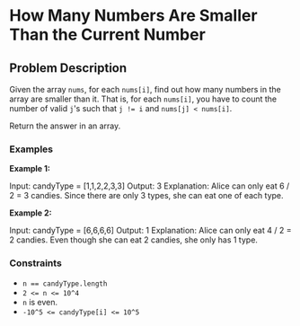 # How Many Numbers Are Smaller Than the Current Number

## Problem Description

Given the array `nums`, for each `nums[i]`, find out how many numbers in the array are smaller than it. That is, for each `nums[i]`, you have to count the number of valid `j`'s such that `j != i` and `nums[j] < nums[i]`.

Return the answer in an array.

### Examples

**Example 1:**

Input: candyType = [1,1,2,2,3,3]
Output: 3
Explanation: Alice can only eat 6 / 2 = 3 candies. Since there are only 3 types, she can eat one of each type.


**Example 2:**

Input: candyType = [6,6,6,6]
Output: 1
Explanation: Alice can only eat 4 / 2 = 2 candies. Even though she can eat 2 candies, she only has 1 type.


### Constraints

- `n == candyType.length`
- `2 <= n <= 10^4`
- `n` is even.
- `-10^5 <= candyType[i] <= 10^5`
